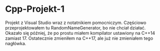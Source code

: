 # Cpp-Projekt-1
Projekt z Visual Studio wraz z notatnikiem pomocniczym.
Częściowo przeprojektowałem tu RandomNameGenerator, bo nie chciał działać. Okazało się później, że po prostu miałem kompilator ustawiony na C++14 zamiast 17.
Ostatecznie zmieniłem na C++17, ale już nie zmieniałem tego nagłówka.
